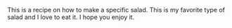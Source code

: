 This is a recipe on how to make a specific salad. This is my favorite type of salad and I love to eat it. I hope you enjoy it.